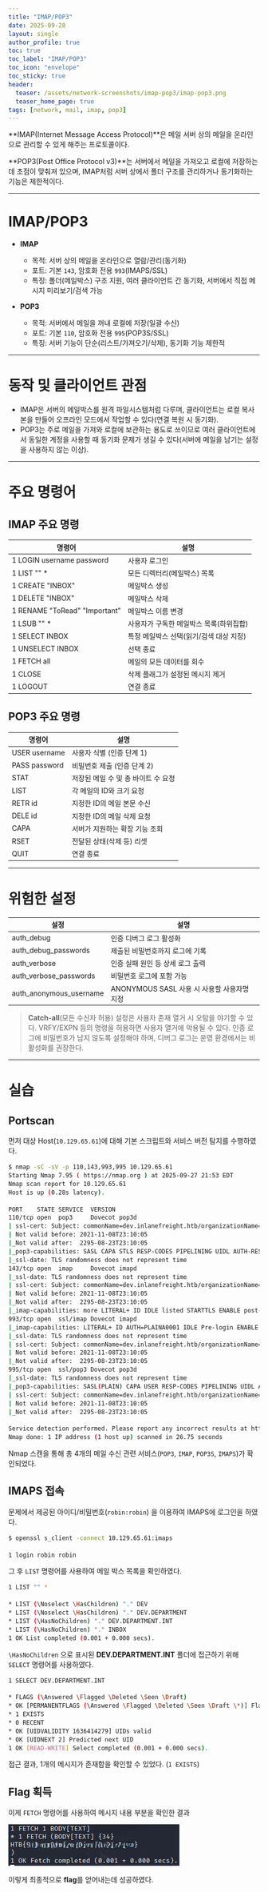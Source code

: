 ```yaml
---
title: "IMAP/POP3"
date: 2025-09-28
layout: single
author_profile: true
toc: true
toc_label: "IMAP/POP3"
toc_icon: "envelope"
toc_sticky: true
header:
  teaser: /assets/network-screenshots/imap-pop3/imap-pop3.png
  teaser_home_page: true
tags: [network, mail, imap, pop3]
---
```


**IMAP(Internet Message Access Protocol)**은 메일 서버 상의 메일을 온라인으로 관리할 수 있게 해주는 프로토콜이다.

**POP3(Post Office Protocol v3)**는 서버에서 메일을 가져오고 로컬에 저장하는 데 초점이 맞춰져 있으며, IMAP처럼 서버 상에서 폴더 구조를 관리하거나 동기화하는 기능은 제한적이다.

---

# IMAP/POP3

- **IMAP**
  - 목적: 서버 상의 메일을 온라인으로 열람/관리(동기화)
  - 포트: 기본 `143`, 암호화 전용 `993`(IMAPS/SSL)
  - 특징: 폴더(메일박스) 구조 지원, 여러 클라이언트 간 동기화, 서버에서 직접 메시지 미리보기/검색 가능

- **POP3**
  - 목적: 서버에서 메일을 꺼내 로컬에 저장(일괄 수신)
  - 포트: 기본 `110`, 암호화 전용 `995`(POP3S/SSL)
  - 특징: 서버 기능이 단순(리스트/가져오기/삭제), 동기화 기능 제한적

---

# 동작 및 클라이언트 관점

* IMAP은 서버의 메일박스를 원격 파일시스템처럼 다루며, 클라이언트는 로컬 복사본을 만들어 오프라인 모드에서 작업할 수 있다(연결 복원 시 동기화).
* POP3는 주로 메일을 가져와 로컬에 보관하는 용도로 쓰이므로 여러 클라이언트에서 동일한 계정을 사용할 때 동기화 문제가 생길 수 있다(서버에 메일을 남기는 설정을 사용하지 않는 이상).

---

# 주요 명령어

## IMAP 주요 명령

| 명령어 | 설명 |
| ---- | ---- |
| 1 LOGIN username password | 사용자 로그인 |
| 1 LIST "" * | 모든 디렉터리(메일박스) 목록  |
| 1 CREATE "INBOX" | 메일박스 생성 |
| 1 DELETE "INBOX" | 메일박스 삭제 |
| 1 RENAME "ToRead" "Important" | 메일박스 이름 변경 |
| 1 LSUB "" * | 사용자가 구독한 메일박스 목록(하위집합) |
| 1 SELECT INBOX | 특정 메일박스 선택(읽기/검색 대상 지정) |
| 1 UNSELECT INBOX | 선택 종료 |
| 1 FETCH <ID> all | 메일의 모든 데이터를 회수 |
| 1 CLOSE | 삭제 플래그가 설정된 메시지 제거 |
| 1 LOGOUT | 연결 종료 |

## POP3 주요 명령

| 명령어 | 설명 |
| --- | --- |
| USER username | 사용자 식별 (인증 단계 1) |
| PASS password | 비밀번호 제출 (인증 단계 2) |
| STAT | 저장된 메일 수 및 총 바이트 수 요청 |
| LIST | 각 메일의 ID와 크기 요청 |
| RETR id | 지정한 ID의 메일 본문 수신 |
| DELE id | 지정한 ID의 메일 삭제 요청 |
| CAPA | 서버가 지원하는 확장 기능 조회 |
| RSET | 전달된 상태(삭제 등) 리셋 |
| QUIT | 연결 종료 |

---


# 위험한 설정 

| 설정 | 설명 |
| --- | --- |
| auth_debug | 인증 디버그 로그 활성화 |
| auth_debug_passwords | 제출된 비밀번호까지 로그에 기록 |
| auth_verbose | 인증 실패 원인 등 상세 로그 출력 |
| auth_verbose_passwords | 비밀번호 로그에 포함 가능 |
| auth_anonymous_username | ANONYMOUS SASL 사용 시 사용할 사용자명 지정 |



> **Catch-all**(모든 수신자 허용) 설정은 사용자 존재 열거 시 오탐을 야기할 수 있다.
> VRFY/EXPN 등의 명령을 허용하면 사용자 열거에 악용될 수 있다.
> 인증 로그에 비밀번호가 남지 않도록 설정해야 하며, 디버그 로그는 운영 환경에서는 비활성화를 권장한다.

---

# 실습

## Portscan

먼저 대상 Host(`10.129.65.61`)에 대해 기본 스크립트와 서비스 버전 탐지를 수행하였다.

```bash
$ nmap -sC -sV -p 110,143,993,995 10.129.65.61 
Starting Nmap 7.95 ( https://nmap.org ) at 2025-09-27 21:53 EDT
Nmap scan report for 10.129.65.61
Host is up (0.28s latency).

PORT    STATE SERVICE  VERSION
110/tcp open  pop3     Dovecot pop3d
| ssl-cert: Subject: commonName=dev.inlanefreight.htb/organizationName=InlaneFreight Ltd/stateOrProvinceName=London/countryName=UK
| Not valid before: 2021-11-08T23:10:05
|_Not valid after:  2295-08-23T23:10:05
|_pop3-capabilities: SASL CAPA STLS RESP-CODES PIPELINING UIDL AUTH-RESP-CODE TOP
|_ssl-date: TLS randomness does not represent time
143/tcp open  imap     Dovecot imapd
|_ssl-date: TLS randomness does not represent time
| ssl-cert: Subject: commonName=dev.inlanefreight.htb/organizationName=InlaneFreight Ltd/stateOrProvinceName=London/countryName=UK
| Not valid before: 2021-11-08T23:10:05
|_Not valid after:  2295-08-23T23:10:05
|_imap-capabilities: more LITERAL+ ID IDLE listed STARTTLS ENABLE post-login capabilities Pre-login have LOGIN-REFERRALS OK IMAP4rev1 SASL-IR LOGINDISABLEDA0001
993/tcp open  ssl/imap Dovecot imapd
|_imap-capabilities: LITERAL+ ID AUTH=PLAINA0001 IDLE Pre-login ENABLE post-login listed capabilities have LOGIN-REFERRALS OK IMAP4rev1 SASL-IR more
|_ssl-date: TLS randomness does not represent time
| ssl-cert: Subject: commonName=dev.inlanefreight.htb/organizationName=InlaneFreight Ltd/stateOrProvinceName=London/countryName=UK
| Not valid before: 2021-11-08T23:10:05
|_Not valid after:  2295-08-23T23:10:05
995/tcp open  ssl/pop3 Dovecot pop3d
|_ssl-date: TLS randomness does not represent time
|_pop3-capabilities: SASL(PLAIN) CAPA USER RESP-CODES PIPELINING UIDL AUTH-RESP-CODE TOP
| ssl-cert: Subject: commonName=dev.inlanefreight.htb/organizationName=InlaneFreight Ltd/stateOrProvinceName=London/countryName=UK
| Not valid before: 2021-11-08T23:10:05
|_Not valid after:  2295-08-23T23:10:05

Service detection performed. Please report any incorrect results at https://nmap.org/submit/ .
Nmap done: 1 IP address (1 host up) scanned in 26.75 seconds
```

Nmap 스캔을 통해 총 4개의 메일 수신 관련 서비스(`POP3`, `IMAP`, `POP3S`, `IMAPS`)가 확인되었다.

## IMAPS 접속

문제에서 제공된 아이디/비밀번호(`robin:robin`) 을 이용하여 IMAPS에 로그인을 하였다.

```bash
$ openssl s_client -connect 10.129.65.61:imaps

1 login robin robin
```

그 후 `LIST` 명령어를 사용하여 메일 박스 목록을 확인하였다.

```bash
1 LIST "" *

* LIST (\Noselect \HasChildren) "." DEV
* LIST (\Noselect \HasChildren) "." DEV.DEPARTMENT
* LIST (\HasNoChildren) "." DEV.DEPARTMENT.INT
* LIST (\HasNoChildren) "." INBOX
1 OK List completed (0.001 + 0.000 secs).
```

`\HasNoChildren` 으로 표시된 **DEV.DEPARTMENT.INT** 폴더에 접근하기 위해 `SELECT` 명령어를 사용하였다.

```bash
1 SELECT DEV.DEPARTMENT.INT

* FLAGS (\Answered \Flagged \Deleted \Seen \Draft)
* OK [PERMANENTFLAGS (\Answered \Flagged \Deleted \Seen \Draft \*)] Flags permitted.
* 1 EXISTS
* 0 RECENT
* OK [UIDVALIDITY 1636414279] UIDs valid
* OK [UIDNEXT 2] Predicted next UID
1 OK [READ-WRITE] Select completed (0.001 + 0.000 secs).
```

접근 결과, 1개의 메시지가 존재함을 확인할 수 있었다. (`1 EXISTS`)

## Flag 획득

이제 `FETCH` 명령어를 사용하여 메시지 내용 부분을 확인한 결과

![Domain](/assets/network-screenshots/imap-pop3/flag.png)

이렇게 최종적으로 **flag**를 얻어내는데 성공하였다.
